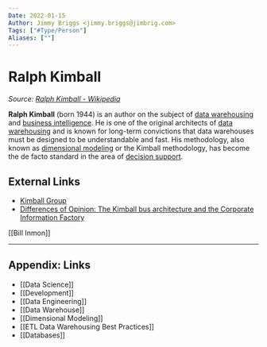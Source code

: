 ```yaml
---
Date: 2022-01-15
Author: Jimmy Briggs <jimmy.briggs@jimbrig.com>
Tags: ["#Type/Person"]
Aliases: [""]
---
```


# Ralph Kimball

*Source: [Ralph Kimball - Wikipedia](https://en.wikipedia.org/wiki/Ralph_Kimball)*

**Ralph Kimball** (born 1944) is an author on the subject of [data warehousing](https://en.wikipedia.org/wiki/Data_warehousing "Data warehousing") and [business intelligence](https://en.wikipedia.org/wiki/Business_intelligence "Business intelligence"). He is one of the original architects of [data warehousing](https://en.wikipedia.org/wiki/Data_warehousing "Data warehousing") and is known for long-term convictions that data warehouses must be designed to be understandable and fast. His methodology, also known as [dimensional modeling](https://en.wikipedia.org/wiki/Dimensional_modeling "Dimensional modeling") or the Kimball methodology, has become the de facto standard in the area of [decision support](https://en.wikipedia.org/wiki/Decision_support "Decision support").

## External Links

-   [Kimball Group](http://www.kimballgroup.com/)
-   [Differences of Opinion: The Kimball bus architecture and the Corporate Information Factory](http://www.kimballgroup.com/2004/03/differences-of-opinion/)


[[Bill Inmon]]

***

## Appendix: Links

- [[Data Science]]
- [[Development]]
- [[Data Engineering]]
- [[Data Warehouse]]
- [[Dimensional Modeling]]
- [[ETL Data Warehousing Best Practices]]
- [[Databases]]
